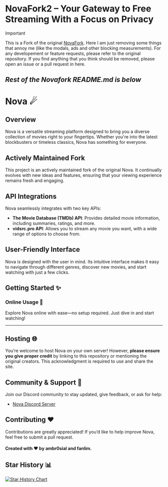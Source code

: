 

<p align="center">
  <h1><strong>NovaFork2</strong> – Your Gateway to Free Streaming With a Focus on Privacy</h1>
</p>

> [!IMPORTANT]
> This is a Fork of the original [NovaFork](https://github.com/noname25495/novafork). Here I am just removing some things that annoy me (like the modals, ads and other blocking measurements). For any developement or feature requests, please refer to the original repository. If you find anything that you think should be removed, please open an issue or a pull request in here.

_Rest of the Novafork README.md is below_
---

# Nova ☄

## Overview

Nova is a versatile streaming platform designed to bring you a diverse collection of movies right to your fingertips. Whether you're into the latest blockbusters or timeless classics, Nova has something for everyone.


## Actively Maintained Fork

This project is an actively maintained fork of the original Nova. It continually evolves with new ideas and features, ensuring that your viewing experience remains fresh and engaging.

## API Integrations

Nova seamlessly integrates with two key APIs:

- **The Movie Database (TMDb) API**: Provides detailed movie information, including summaries, ratings, and more.
- **vidsrc.pro API**: Allows you to stream any movie you want, with a wide range of options to choose from.

## User-Friendly Interface

Nova is designed with the user in mind. Its intuitive interface makes it easy to navigate through different genres, discover new movies, and start watching with just a few clicks.

## Getting Started ✨

### Online Usage 🎉

Explore Nova online with ease—no setup required. Just dive in and start watching!

---

## Hosting 🌐

You’re welcome to host Nova on your own server! However, **please ensure you give proper credit** by linking to this repository or mentioning the original creators. This acknowledgment is required to use and share the site.

## Community & Support 💬

Join our Discord community to stay updated, give feedback, or ask for help:
- [Nova Discord Server](https://discord.gg/YK62kpT5ex)

## Contributing ❤

Contributions are greatly appreciated! If you’d like to help improve Nova, feel free to submit a pull request.

#### Created with ❤ by ambr0sial and fanlim.


## Star History 📊
<a href="https://star-history.com/#noname25495/novafork&Date">
 <picture>
   <source media="(prefers-color-scheme: dark)" srcset="https://api.star-history.com/svg?repos=noname25495/novafork&type=Date&theme=dark" />
   <source media="(prefers-color-scheme: light)" srcset="https://api.star-history.com/svg?repos=noname25495/novafork&type=Date" />
   <img alt="Star History Chart" src="https://api.star-history.com/svg?repos=noname25495/novafork&type=Date" />
 </picture>
</a>
